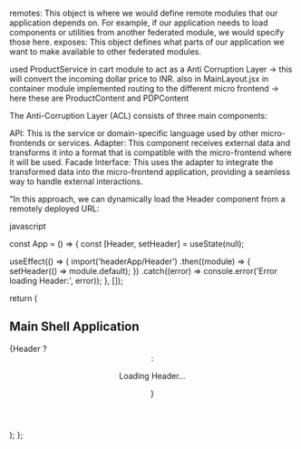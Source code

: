  remotes: This object is where we would define remote modules that our application depends on. For example, if our application needs to load components or utilities from another federated module, we would specify those here. 
 exposes: This object defines what parts of our application we want to make available to other federated modules.

 used ProductService in cart module to act as a Anti Corruption Layer -> this will convert the incoming dollar price to INR.
 also in MainLayout.jsx in container module implemented routing to the different micro frontend -> here these are ProductContent and PDPContent

The Anti-Corruption Layer (ACL) consists of three main components:

API: This is the service or domain-specific language used by other micro-frontends or services.
Adapter: This component receives external data and transforms it into a format that is compatible with the micro-frontend where it will be used.
Facade Interface: This uses the adapter to integrate the transformed data into the micro-frontend application, providing a seamless way to handle external interactions.

"In this approach, we can dynamically load the Header component from a remotely deployed URL:

javascript

const App = () => {
  const [Header, setHeader] = useState(null);

  useEffect(() => {
    import('headerApp/Header')
      .then((module) => {
        setHeader(() => module.default);
      })
      .catch((error) => console.error('Error loading Header:', error));
  }, []);

  return (
    <div>
      <h2>Main Shell Application</h2>
      {Header ? <Header /> : <p>Loading Header...</p>}
    </div>
  );
};

